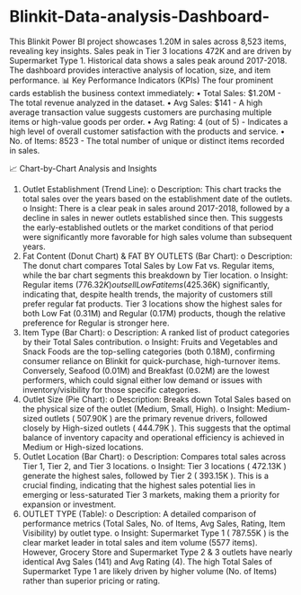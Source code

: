 # Blinkit-Data-analysis-Dashboard-
This Blinkit Power BI project showcases 1.20M in sales across 8,523 items, revealing key insights. Sales peak in Tier 3 locations 472K and are driven by Supermarket Type 1. Historical data shows a sales peak around 2017-2018. The dashboard provides interactive analysis of location, size, and item performance.
📊 Key Performance Indicators (KPIs)
The four prominent cards establish the business context immediately:
•	Total Sales: $1.20M - The total revenue analyzed in the dataset.
•	Avg Sales: $141 - A high average transaction value suggests customers are purchasing multiple items or high-value goods per order.
•	Avg Rating: 4 (out of 5) - Indicates a high level of overall customer satisfaction with the products and service.
•	No. of Items: 8523 - The total number of unique or distinct items recorded in sales.

📈 Chart-by-Chart Analysis and Insights
1.	Outlet Establishment (Trend Line):
o	Description: This chart tracks the total sales over the years based on the establishment date of the outlets.
o	Insight: There is a clear peak in sales around 2017-2018, followed by a decline in sales in newer outlets established since then. This suggests the early-established outlets or the market conditions of that period were significantly more favorable for high sales volume than subsequent years.
2.	Fat Content (Donut Chart) & FAT BY OUTLETS (Bar Chart):
o	Description: The donut chart compares Total Sales by Low Fat vs. Regular items, while the bar chart segments this breakdown by Tier location.
o	Insight: Regular items ($776.32K) outsell Low Fat items ($425.36K) significantly, indicating that, despite health trends, the majority of customers still prefer regular fat products. Tier 3 locations show the highest sales for both Low Fat (0.31M) and Regular (0.17M) products, though the relative preference for Regular is stronger here.
3.	Item Type (Bar Chart):
o	Description: A ranked list of product categories by their Total Sales contribution.
o	Insight: Fruits and Vegetables and Snack Foods are the top-selling categories (both 0.18M), confirming consumer reliance on Blinkit for quick-purchase, high-turnover items. Conversely, Seafood (0.01M) and Breakfast (0.02M) are the lowest performers, which could signal either low demand or issues with inventory/visibility for those specific categories.
4.	Outlet Size (Pie Chart):
o	Description: Breaks down Total Sales based on the physical size of the outlet (Medium, Small, High).
o	Insight: Medium-sized outlets ( 507.90K ) are the primary revenue drivers, followed closely by High-sized outlets ( 444.79K ). This suggests that the optimal balance of inventory capacity and operational efficiency is achieved in Medium or High-sized locations.
5.	Outlet Location (Bar Chart):
o	Description: Compares total sales across Tier 1, Tier 2, and Tier 3 locations.
o	Insight: Tier 3 locations ( 472.13K ) generate the highest sales, followed by Tier 2 ( 393.15K ). This is a crucial finding, indicating that the highest sales potential lies in emerging or less-saturated Tier 3 markets, making them a priority for expansion or investment.
6.	OUTLET TYPE (Table):
o	Description: A detailed comparison of performance metrics (Total Sales, No. of Items, Avg Sales, Rating, Item Visibility) by outlet type.
o	Insight: Supermarket Type 1 ( 787.55K ) is the clear market leader in total sales and item volume (5577  items). However, Grocery Store and Supermarket Type 2 & 3 outlets have nearly identical Avg Sales (141) and Avg Rating (4). The high Total Sales of Supermarket Type 1 are likely driven by higher volume (No. of Items) rather than superior pricing or rating.
